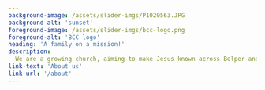 ```yaml
---
background-image: /assets/slider-imgs/P1020563.JPG
background-alt: 'sunset'
foreground-image: /assets/slider-imgs/bcc-logo.png
foreground-alt: 'BCC logo'
heading: 'A family on a mission!'
description:
  We are a growing church, aiming to make Jesus known across Belper and wider afield
link-text: 'About us'
link-url: '/about'
---
```

